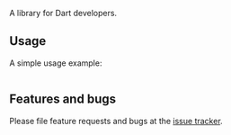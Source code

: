 A library for Dart developers.


## Usage

A simple usage example:

```dart
```

## Features and bugs

Please file feature requests and bugs at the [issue tracker][tracker].

[tracker]: https://github.com/apexlabs-ai/list_bloc
